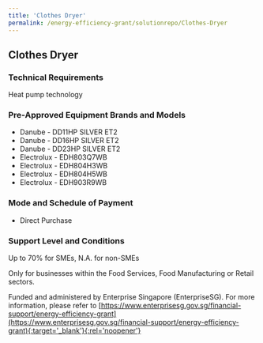 ```yaml
---
title: 'Clothes Dryer'
permalink: /energy-efficiency-grant/solutionrepo/Clothes-Dryer
---
```


## Clothes Dryer

### Technical Requirements

Heat pump technology


### Pre-Approved Equipment Brands and Models

- Danube - DD11HP SILVER ET2
- Danube - DD16HP SILVER ET2
- Danube - DD23HP SILVER ET2
- Electrolux - EDH803Q7WB
- Electrolux - EDH804H3WB
- Electrolux - EDH804H5WB
- Electrolux - EDH903R9WB

### Mode and Schedule of Payment 

- Direct Purchase

### Support Level and Conditions

Up to 70% for SMEs, N.A. for non-SMEs

Only for businesses within the Food Services, Food Manufacturing or Retail sectors.

Funded and administered by Enterprise Singapore (EnterpriseSG). For more information, please refer to [https://www.enterprisesg.gov.sg/financial-support/energy-efficiency-grant](https://www.enterprisesg.gov.sg/financial-support/energy-efficiency-grant){:target='_blank'}{:rel='noopener'}

<script src='/jquery/resize-tables.js'></script>
